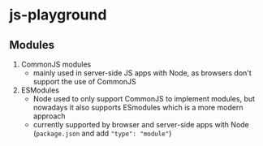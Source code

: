 # js-playground
## Modules
1. CommonJS modules
    - mainly used in server-side JS apps with Node, as browsers don't support the use of CommonJS
2. ESModules
    - Node used to only support CommonJS to implement modules, but nowadays it also supports ESmodules which is a more modern approach
    - currently supported by browser and server-side apps with Node (`package.json` and add `"type": "module"`)